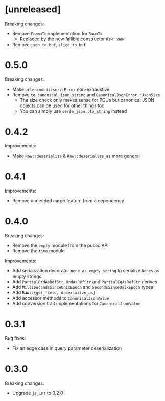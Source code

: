 # [unreleased]

Breaking changes:

* Remove `From<T>` implementation for `Raw<T>`
  * Replaced by the new fallible constructor `Raw::new`
* Remove `json_to_buf`, `slice_to_buf`

# 0.5.0

Breaking changes:

* Make `urlencoded::ser::Error` non-exhaustive
* Remove `to_canonical_json_string` and `CanonicalJsonError::JsonSize`
  * The size check only makes sense for PDUs but canonical JSON objects can be
    used for other things too
  * You can simply use `serde_json::to_string` instead

# 0.4.2

Improvements:

* Make `Raw::deserialize` & `Raw::deserialize_as` more general

# 0.4.1

Improvements:

* Remove unneeded cargo feature from a dependency

# 0.4.0

Breaking changes:

* Remove the `empty` module from the public API
* Remove the `time` module

Improvements:

* Add serialization decorator `none_as_empty_string` to serialize `None`s as empty strings
* Add `PartialOrdAsRefStr`, `OrdAsRefStr` and `PartialEqAsRefStr` derives
* Add `MilliSecondsSinceUnixEpoch` and `SecondsSinceUnixEpoch` types
* Add `Raw::{get_field, deserialize_as}`
* Add accessor methods to `CanonicalJsonValue`
* Add conversion trait implementations for `CanonicalJsonValue`

# 0.3.1

Bug fixes:

* Fix an edge case in query parameter deserialization

# 0.3.0

Breaking changes:

* Upgrade `js_int` to 0.2.0

